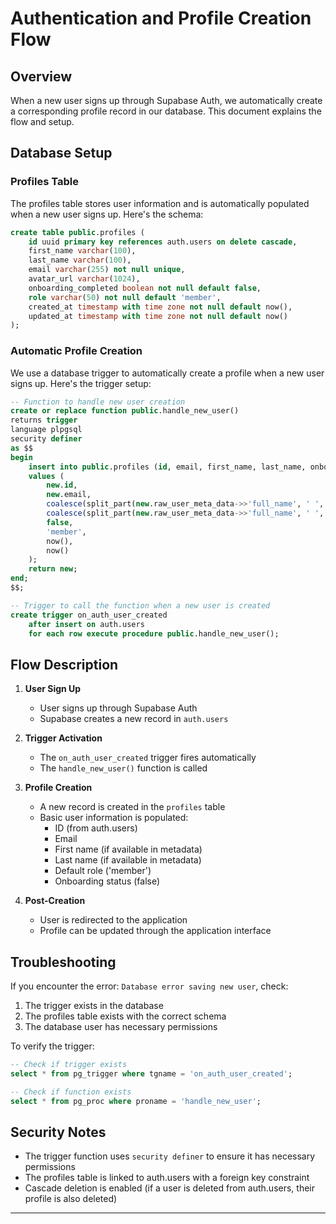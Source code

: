 # Authentication and Profile Creation Flow

## Overview

When a new user signs up through Supabase Auth, we automatically create a corresponding profile record in our database. This document explains the flow and setup.

## Database Setup

### Profiles Table

The profiles table stores user information and is automatically populated when a new user signs up. Here's the schema:

```sql
create table public.profiles (
    id uuid primary key references auth.users on delete cascade,
    first_name varchar(100),
    last_name varchar(100),
    email varchar(255) not null unique,
    avatar_url varchar(1024),
    onboarding_completed boolean not null default false,
    role varchar(50) not null default 'member',
    created_at timestamp with time zone not null default now(),
    updated_at timestamp with time zone not null default now()
);
```

### Automatic Profile Creation

We use a database trigger to automatically create a profile when a new user signs up. Here's the trigger setup:

```sql
-- Function to handle new user creation
create or replace function public.handle_new_user()
returns trigger
language plpgsql
security definer
as $$
begin
    insert into public.profiles (id, email, first_name, last_name, onboarding_completed, role, created_at, updated_at)
    values (
        new.id,
        new.email,
        coalesce(split_part(new.raw_user_meta_data->>'full_name', ' ', 1), ''),
        coalesce(split_part(new.raw_user_meta_data->>'full_name', ' ', 2), ''),
        false,
        'member',
        now(),
        now()
    );
    return new;
end;
$$;

-- Trigger to call the function when a new user is created
create trigger on_auth_user_created
    after insert on auth.users
    for each row execute procedure public.handle_new_user();
```

## Flow Description

1. **User Sign Up**

   - User signs up through Supabase Auth
   - Supabase creates a new record in `auth.users`

2. **Trigger Activation**

   - The `on_auth_user_created` trigger fires automatically
   - The `handle_new_user()` function is called

3. **Profile Creation**

   - A new record is created in the `profiles` table
   - Basic user information is populated:
     - ID (from auth.users)
     - Email
     - First name (if available in metadata)
     - Last name (if available in metadata)
     - Default role ('member')
     - Onboarding status (false)

4. **Post-Creation**
   - User is redirected to the application
   - Profile can be updated through the application interface

## Troubleshooting

If you encounter the error: `Database error saving new user`, check:

1. The trigger exists in the database
2. The profiles table exists with the correct schema
3. The database user has necessary permissions

To verify the trigger:

```sql
-- Check if trigger exists
select * from pg_trigger where tgname = 'on_auth_user_created';

-- Check if function exists
select * from pg_proc where proname = 'handle_new_user';
```

## Security Notes

- The trigger function uses `security definer` to ensure it has necessary permissions
- The profiles table is linked to auth.users with a foreign key constraint
- Cascade deletion is enabled (if a user is deleted from auth.users, their profile is also deleted)

---
